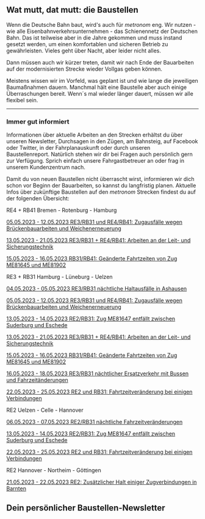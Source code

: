 Wat mutt, dat mutt: die Baustellen
----------

Wenn die Deutsche Bahn baut, wird's auch für *metronom* eng.
Wir nutzen - wie alle Eisenbahnverkehrsunternehmen - das Schienennetz der Deutschen Bahn. Das ist teilweise aber in die Jahre gekommen und muss instand gesetzt werden, um einen komfortablen und sicheren Betrieb zu gewährleisten. Vieles geht über Nacht, aber leider nicht alles.

Dann müssen auch wir kürzer treten, damit wir nach Ende der Bauarbeiten auf der modernisierten Strecke wieder Vollgas geben können.

Meistens wissen wir im Vorfeld, was geplant ist und wie lange die jeweiligen Baumaßnahmen dauern. Manchmal hält eine Baustelle aber auch einige Überraschungen bereit. Wenn´s mal wieder länger dauert, müssen wir alle flexibel sein.

---

### Immer gut informiert ###

Informationen über aktuelle Arbeiten an den Strecken erhältst du über unseren Newsletter, Durchsagen in den Zügen, am Bahnsteig, auf Facebook oder Twitter, in der Fahrplanauskunft oder durch unseren Baustellenreport. Natürlich stehen wir dir bei Fragen auch persönlich gern zur Verfügung. Sprich einfach unsere Fahrgastbetreuer an oder frag in unserem Kundenzentrum nach.

Damit du von neuen Baustellen nicht überrascht wirst, informieren wir dich schon vor Beginn der Bauarbeiten, so kannst du langfristig planen. Aktuelle Infos über zukünftige Baustellen auf den *metronom* Strecken findest du auf der folgenden Übersicht:

RE4 + RB41 Bremen - Rotenburg - Hamburg

[05.05.2023 - 12.05.2023 RE3/RB31 und RE4/RB41: Zugausfälle wegen Brückenbauarbeiten und Weichenerneuerung](https://www.der-metronom.de/baustellen/re3-rb31-und-re4-rb41-zugausfaelle-wegen-brueckenbauarbeiten-und-weichenerneuerung/)

[13.05.2023 - 21.05.2023 RE3/RB31 + RE4/RB41: Arbeiten an der Leit- und Sicherungstechnik](https://www.der-metronom.de/baustellen/re3-rb31-re4-rb41-arbeiten-an-der-leit-und-sicherungstechnik/)

[15.05.2023 - 16.05.2023 RB31/RB41: Geänderte Fahrtzeiten von Zug ME81645 und ME81902](https://www.der-metronom.de/baustellen/rb31-rb41-geaenderte-fahrtzeiten-von-zug-me81645-und-me81902/)

RE3 + RB31 Hamburg - Lüneburg - Uelzen

[04.05.2023 - 05.05.2023 RE3/RB31 nächtliche Haltausfälle in Ashausen](https://www.der-metronom.de/baustellen/re3-rb31-naechtliche-haltausfaelle-in-ashausen/)

[05.05.2023 - 12.05.2023 RE3/RB31 und RE4/RB41: Zugausfälle wegen Brückenbauarbeiten und Weichenerneuerung](https://www.der-metronom.de/baustellen/re3-rb31-und-re4-rb41-zugausfaelle-wegen-brueckenbauarbeiten-und-weichenerneuerung/)

[13.05.2023 - 14.05.2023 RE2/RB31: Zug ME81647 entfällt zwischen Suderburg und Eschede](https://www.der-metronom.de/baustellen/re2-rb31-zug-me81647-entfaellt-zwischen-suderburg-und-eschede/)

[13.05.2023 - 21.05.2023 RE3/RB31 + RE4/RB41: Arbeiten an der Leit- und Sicherungstechnik](https://www.der-metronom.de/baustellen/re3-rb31-re4-rb41-arbeiten-an-der-leit-und-sicherungstechnik/)

[15.05.2023 - 16.05.2023 RB31/RB41: Geänderte Fahrtzeiten von Zug ME81645 und ME81902](https://www.der-metronom.de/baustellen/rb31-rb41-geaenderte-fahrtzeiten-von-zug-me81645-und-me81902/)

[16.05.2023 - 18.05.2023 RE3/RB31 nächtlicher Ersatzverkehr mit Bussen und Fahrzeitänderungen](https://www.der-metronom.de/baustellen/re3-rb31-naechtlicher-ersatzverkehr-mit-bussen-und-fahrzeitaenderungen/)

[22.05.2023 - 25.05.2023 RE2 und RB31: Fahrtzeitveränderung bei einigen Verbindungen](https://www.der-metronom.de/baustellen/re2-und-rb31-fahrtzeitveraenderung-bei-einigen-verbindungen/)

RE2 Uelzen - Celle - Hannover

[06.05.2023 - 07.05.2023 RE2/RB31 nächtliche Fahrzeitveränderungen](https://www.der-metronom.de/baustellen/re2-rb31-naechtliche-fahrzeitveraenderungen/)

[13.05.2023 - 14.05.2023 RE2/RB31: Zug ME81647 entfällt zwischen Suderburg und Eschede](https://www.der-metronom.de/baustellen/re2-rb31-zug-me81647-entfaellt-zwischen-suderburg-und-eschede/)

[22.05.2023 - 25.05.2023 RE2 und RB31: Fahrtzeitveränderung bei einigen Verbindungen](https://www.der-metronom.de/baustellen/re2-und-rb31-fahrtzeitveraenderung-bei-einigen-verbindungen/)

RE2 Hannover - Northeim - Göttingen

[21.05.2023 - 22.05.2023 RE2: Zusätzlicher Halt einiger Zugverbindungen in Barnten](https://www.der-metronom.de/baustellen/re2-zusaetzlicher-halt-einiger-zugverbindungen-in-barnten/)

Dein persönlicher Baustellen-Newsletter
----------
